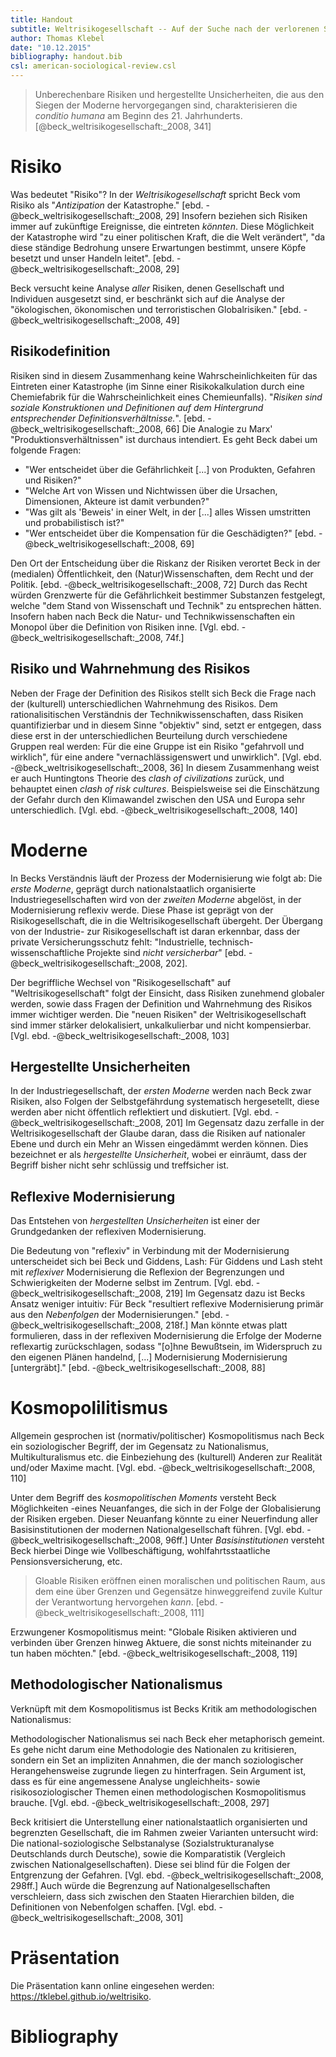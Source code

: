 ```yaml
---
title: Handout
subtitle: Weltrisikogesellschaft -- Auf der Suche nach der verlorenen Sicherheit
author: Thomas Klebel
date: "10.12.2015"
bibliography: handout.bib
csl: american-sociological-review.csl
---
```


> Unberechenbare Risiken und hergestellte Unsicherheiten, die aus den Siegen der Moderne hervorgegangen sind, charakterisieren die *conditio humana* am Beginn des 21. Jahrhunderts. [@beck_weltrisikogesellschaft:_2008, 341]

<!-- In Anlehnung an @zima_moderne/postmoderne:_1997 lässt sich sagen, dass Beck den Begriff der Moderne sehr stark als Epochenbegriff versteht, und die "Moderne" mit "Neuzeit" tendenziell in eins setzt. In seinen Ausführungen über die "Risikogesellschaft" wird sein Verständnis der Moderne deutlich: "Risikogesellschaft [...] bezieht sich insofern nicht auf die Erste [sic!], industriegesellschaftliche nationalstaatliche Moderne des 19. und beginnenden 20. Jahrhunderts, sondern auf die Entfaltung neuer Risiken, die in der zweiten Hälfte des 20. Jahrhunderts beginnt" [@beck_weltrisikogesellschaft:_2008, 26]. Um Becks Verständnis der Moderne zu begreifen, ist zuerst der Begriff des Risikos näher zu beleuchten. -->
 

# Risiko

Was bedeutet "Risiko"? In der *Weltrisikogesellschaft* spricht Beck vom Risiko als "*Antizipation* der Katastrophe." [ebd. -@beck_weltrisikogesellschaft:_2008, 29] Insofern beziehen sich Risiken immer auf zukünftige Ereignisse, die eintreten *könnten*. Diese Möglichkeit der Katastrophe wird "zu einer politischen Kraft, die die Welt verändert", "da diese ständige Bedrohung unsere Erwartungen bestimmt, unsere Köpfe besetzt und unser Handeln leitet". [ebd. -@beck_weltrisikogesellschaft:_2008, 29]

Beck versucht keine Analyse *aller* Risiken, denen Gesellschaft und Individuen ausgesetzt sind, er beschränkt sich auf die Analyse der "ökologischen, ökonomischen und terroristischen Globalrisiken." [ebd. -@beck_weltrisikogesellschaft:_2008, 49]

## Risikodefinition
Risiken sind in diesem Zusammenhang keine Wahrscheinlichkeiten für das Eintreten einer Katastrophe (im Sinne einer Risikokalkulation durch eine Chemiefabrik für die Wahrscheinlichkeit eines Chemieunfalls). "*Risiken sind soziale Konstruktionen und Definitionen auf dem Hintergrund entsprechender Definitionsverhältnisse.*". [ebd. -@beck_weltrisikogesellschaft:_2008, 66] Die Analogie zu Marx' "Produktionsverhältnissen" ist durchaus intendiert. Es geht Beck dabei um folgende Fragen:

- "Wer entscheidet über die Gefährlichkeit [...] von Produkten, Gefahren und Risiken?"
- "Welche Art von Wissen und Nichtwissen über die Ursachen, Dimensionen, Akteure ist damit verbunden?"
- "Was gilt als 'Beweis' in einer Welt, in der [...] alles Wissen umstritten und probabilistisch ist?"
- "Wer entscheidet über die Kompensation für die Geschädigten?" [ebd. -@beck_weltrisikogesellschaft:_2008, 69] 

Den Ort der Entscheidung über die Riskanz der Risiken verortet Beck in der (medialen) Öffentlichkeit, den (Natur)Wissenschaften, dem Recht und der Politik. [ebd. -@beck_weltrisikogesellschaft:_2008, 72] Durch das Recht würden Grenzwerte für die Gefährlichkeit bestimmer Substanzen festgelegt, welche "dem Stand von Wissenschaft und Technik" zu entsprechen hätten. Insofern haben nach Beck die Natur- und Technikwissenschaften ein Monopol über die Definition von Risiken inne. [Vgl. ebd. -@beck_weltrisikogesellschaft:_2008, 74f.]

## Risiko und Wahrnehmung des Risikos
Neben der Frage der Definition des Risikos stellt sich Beck die Frage nach der (kulturell) unterschiedlichen Wahrnehmung des Risikos. Dem rationalisitischen Verständnis der Technikwissenschaften, dass Risiken quantifizierbar und in diesem Sinne "objektiv" sind, setzt er entgegen, dass diese erst in der unterschiedlichen Beurteilung durch verschiedene Gruppen real werden: Für die eine Gruppe ist ein Risiko "gefahrvoll und wirklich", für eine andere "vernachlässigenswert und unwirklich". [Vgl. ebd. -@beck_weltrisikogesellschaft:_2008, 36] In diesem Zusammenhang weist er auch Huntingtons Theorie des *clash of civilizations* zurück, und behauptet einen *clash of risk cultures*. Beispielsweise sei die Einschätzung der Gefahr durch den Klimawandel zwischen den USA und Europa sehr unterschiedlich. [Vgl. ebd. -@beck_weltrisikogesellschaft:_2008, 140]

# Moderne
In Becks Verständnis läuft der Prozess der Modernisierung wie folgt ab: Die *erste Moderne*, geprägt durch nationalstaatlich organisierte Industriegesellschaften wird von der *zweiten Moderne* abgelöst, in der Modernisierung reflexiv werde. Diese Phase ist geprägt von der Risikogesellschaft, die in die Weltrisikogesellschaft übergeht. Der Übergang von der Industrie- zur Risikogesellschaft ist daran erkennbar, dass der private Versicherungsschutz fehlt: "Industrielle, technisch-wissenschaftliche Projekte sind *nicht versicherbar*" [ebd. -@beck_weltrisikogesellschaft:_2008, 202].

Der begriffliche Wechsel von "Risikogesellschaft" auf "Weltrisikogesellschaft" folgt der Einsicht, dass Risiken zunehmend globaler werden, sowie dass Fragen der Definition und Wahrnehmung des Risikos immer wichtiger werden. Die "neuen Risiken" der Weltrisikogesellschaft sind immer stärker delokalisiert, unkalkulierbar und nicht kompensierbar. [Vgl. ebd. -@beck_weltrisikogesellschaft:_2008, 103]


## Hergestellte Unsicherheiten
In der Industriegesellschaft, der *ersten Moderne* werden nach Beck zwar Risiken, also Folgen der Selbstgefährdung systematisch hergesetellt, diese werden aber nicht öffentlich reflektiert und diskutiert. [Vgl. ebd. -@beck_weltrisikogesellschaft:_2008, 201] Im Gegensatz dazu zerfalle in der Weltrisikogesellschaft der Glaube daran, dass die Risiken auf nationaler Ebene und durch ein Mehr an Wissen eingedämmt werden können. Dies bezeichnet er als *hergestellte Unsicherheit*, wobei er einräumt, dass der Begriff bisher nicht sehr schlüssig und treffsicher ist.

## Reflexive Modernisierung
Das Entstehen von *hergestellten Unsicherheiten* ist einer der Grundgedanken der reflexiven Modernisierung. 

Die Bedeutung von "reflexiv" in Verbindung mit der Modernisierung unterscheidet sich bei Beck und Giddens, Lash: Für Giddens und Lash steht mit *reflexiver* Modernisierung die Reflexion der Begrenzungen und Schwierigkeiten der Moderne selbst im Zentrum. [Vgl. ebd. -@beck_weltrisikogesellschaft:_2008, 219] Im Gegensatz dazu ist Becks Ansatz weniger intuitiv: Für Beck "resultiert reflexive Modernisierung primär aus den *Nebenfolgen* der Modernisierungen." [ebd. -@beck_weltrisikogesellschaft:_2008, 218f.] Man könnte etwas platt formulieren, dass in der reflexiven Modernisierung die Erfolge der Moderne reflexartig zurückschlagen, sodass "[o]hne Bewußtsein, im Widerspruch zu den eigenen Plänen handelnd, [...] Modernisierung Modernisierung [untergräbt]." [ebd. -@beck_weltrisikogesellschaft:_2008, 88]


# Kosmopolilitismus
Allgemein gesprochen ist (normativ/politischer) Kosmopolitismus nach Beck ein soziologischer Begriff, der im Gegensatz zu Nationalismus, Multikulturalismus etc. die Einbeziehung des (kulturell) Anderen zur Realität und/oder Maxime macht. [Vgl. ebd. -@beck_weltrisikogesellschaft:_2008, 110]

Unter dem Begriff des *kosmopolitischen Moments* versteht Beck Möglichkeiten -eines Neuanfanges, die sich in der Folge der Globalisierung der Risiken ergeben. Dieser Neuanfang könnte zu einer Neuerfindung aller Basisinstitutionen der modernen Nationalgesellschaft führen. [Vgl. ebd. -@beck_weltrisikogesellschaft:_2008, 96ff.] Unter *Basisinstitutionen* versteht Beck hierbei Dinge wie Vollbeschäftigung, wohlfahrtsstaatliche Pensionsversicherung, etc.

> Gloable Risiken eröffnen einen moralischen und politischen Raum, aus dem eine über Grenzen und Gegensätze hinweggreifend zuvile Kultur der Verantwortung hervorgehen *kann*. [ebd. -@beck_weltrisikogesellschaft:_2008, 111]

Erzwungener Kosmopolitismus meint: "Globale Risiken aktivieren und verbinden über Grenzen hinweg Aktuere, die sonst nichts miteinander zu tun haben möchten." [ebd. -@beck_weltrisikogesellschaft:_2008, 119]

## Methodologischer Nationalismus
Verknüpft mit dem Kosmopolitismus ist Becks Kritik am methodologischen Nationalismus:

Methodologischer Nationalismus sei nach Beck eher metaphorisch gemeint. Es gehe nicht darum eine Methodologie des Nationalen zu kritisieren, sondern ein Set an impliziten Annahmen, die der manch soziologischer Herangehensweise zugrunde liegen zu hinterfragen. Sein Argument ist, dass es für eine angemessene Analyse ungleichheits- sowie risikosoziologischer Themen einen methodologischen Kosmopolitismus brauche. [Vgl. ebd. -@beck_weltrisikogesellschaft:_2008, 297]

Beck kritisiert die Unterstellung einer nationalstaatlich organisierten und begrenzten Gesellschaft, die im Rahmen zweier Varianten untersucht wird: Die national-soziologische Selbstanalyse (Sozialstrukturanalyse Deutschlands durch Deutsche), sowie die Komparatistik (Vergleich zwischen Nationalgesellschaften). Diese sei blind für die Folgen der Entgrenzung der Gefahren. [Vgl. ebd. -@beck_weltrisikogesellschaft:_2008, 298ff.] Auch würde die Begrenzung auf Nationalgesellschaften verschleiern, dass sich zwischen den Staaten Hierarchien bilden, die Definitionen von Nebenfolgen schaffen. [Vgl. ebd. -@beck_weltrisikogesellschaft:_2008, 301]

# Präsentation
Die Präsentation kann online eingesehen werden: <https://tklebel.github.io/weltrisiko>.

# Bibliography

